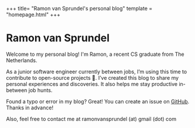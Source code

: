 +++
title= "Ramon van Sprundel's personal blog"
template = "homepage.html"
+++

# Ramon van Sprundel

Welcome to my personal blog! I'm Ramon, a recent CS graduate from The Netherlands.

As a junior software engineer currently between jobs, I’m using this time to contribute to open-source projects 🧙. I’ve created this blog to share my personal experiences and discoveries. It also helps me stay productive in-between job hunts.

Found a typo or error in my blog? Great! You can create an issue on [GitHub](https://github.com/van-sprundel/personal-blog). Thanks in advance!

Also, feel free to contact me at ramonvansprundel (at) gmail (dot) com

